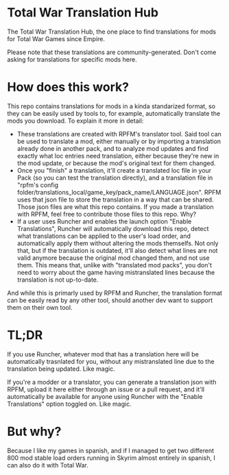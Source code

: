 # Total War Translation Hub
The Total War Translation Hub, the one place to find translations for mods for Total War Games since Empire.

Please note that these translations are community-generated. Don't come asking for translations for specific mods here.

# How does this work?

This repo contains translations for mods in a kinda standarized format, so they can be easily used by tools to, for example, automatically translate the mods you download. To explain it more in detail:

- These translations are created with RPFM's translator tool. Said tool can be used to translate a mod, either manually or by importing a translation already done in another pack, and to analyze mod updates and find exactly what loc entries need translation, either because they're new in the mod update, or because the mod's original text for them changed.
- Once you "finish" a translation, it'll create a translated loc file in your Pack (so you can test the translation directly), and a translation file in "rpfm's config folder/translations_local/game_key/pack_name/LANGUAGE.json". RPFM uses that json file to store the translation in a way that can be shared. Those json files are what this repo contains. If you made a translation with RPFM, feel free to contribute those files to this repo. Why?
- If a user uses Runcher and enables the launch option "Enable Translations", Runcher will automatically download this repo, detect what translations can be applied to the user's load order, and automatically apply them without altering the mods themselfs. Not only that, but if the translation is outdated, it'll also detect what lines are not valid anymore because the original mod changed them, and not use them. This means that, unlike with "translated mod packs", you don't need to worry about the game having mistranslated lines because the translation is not up-to-date. 

And while this is primarly used by RPFM and Runcher, the translation format can be easily read by any other tool, should another dev want to support them on their own tool.

# TL;DR

If you use Runcher, whatever mod that has a translation here will be automatically trasnlated for you, without any mistranslated line due to the translation being updated. Like magic.

If you're a modder or a translator, you can generate a translation json with RPFM, upload it here either through an issue or a pull request, and it'll automatically be available for anyone using Runcher with the "Enable Translations" option toggled on. Like magic.

# But why?
Because I like my games in spanish, and if I managed to get two different 800 mod stable load orders running in Skyrim almost entirely in spanish, I can also do it with Total War.

